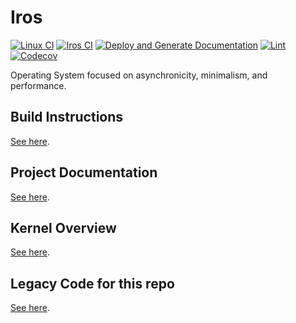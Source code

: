 # Iros

[![Linux CI](https://github.com/ColeTrammer/iros/actions/workflows/linux.yml/badge.svg)](https://github.com/ColeTrammer/iros/actions/workflows/linux.yml)
[![Iros CI](https://github.com/ColeTrammer/iros/actions/workflows/iros.yml/badge.svg)](https://github.com/ColeTrammer/iros/actions/workflows/iros.yml)
[![Deploy and Generate Documentation](https://github.com/ColeTrammer/iros/actions/workflows/docs.yml/badge.svg)](https://github.com/ColeTrammer/iros/actions/workflows/docs.yml)
[![Lint](https://github.com/ColeTrammer/iros/actions/workflows/lint.yml/badge.svg)](https://github.com/ColeTrammer/iros/actions/workflows/lint.yml)
[![Codecov](https://codecov.io/gh/ColeTrammer/iros/branch/iris/graph/badge.svg?token=XOF3ERG8YK)](https://codecov.io/gh/ColeTrammer/iros)

Operating System focused on asynchronicity, minimalism, and performance.

## Build Instructions

[See here](https://coletrammer.github.io/iros/md_docs_build.html).

## Project Documentation

[See here](https://coletrammer.github.io/iros).

## Kernel Overview

[See here](https://coletrammer.github.io/iros/md_docs_iris_design_overview.html).

## Legacy Code for this repo

[See here](https://github.com/ColeTrammer/iros/tree/legacy).
